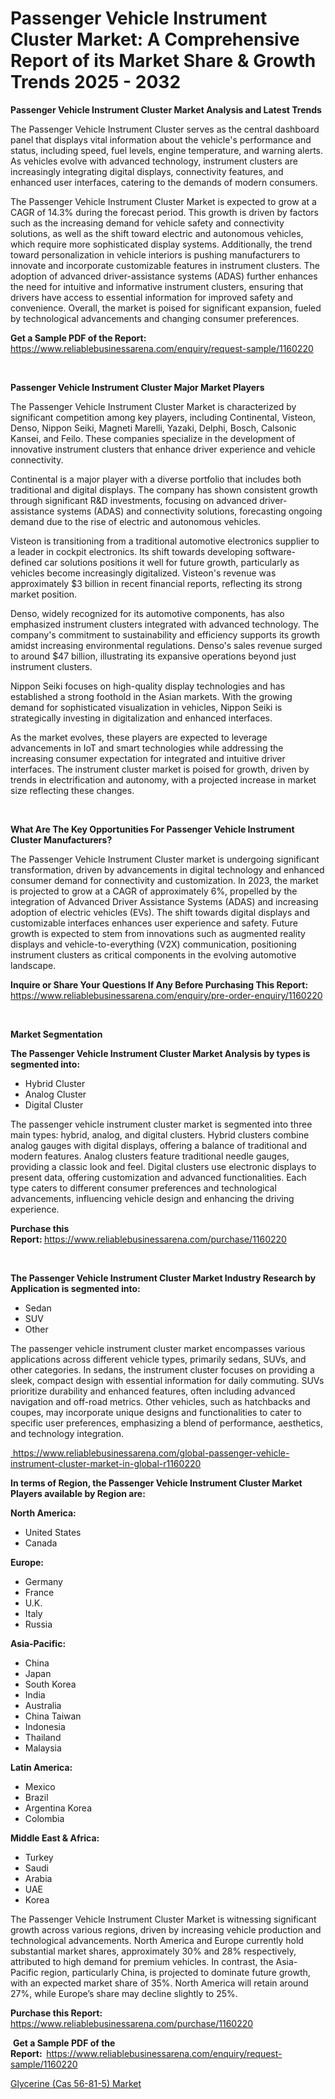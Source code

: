 <p><h1>Passenger Vehicle Instrument Cluster Market: A Comprehensive Report of its Market Share & Growth Trends 2025 - 2032</h1></p><p><strong>Passenger Vehicle Instrument Cluster Market Analysis and Latest Trends</strong></p>
<p><p>The Passenger Vehicle Instrument Cluster serves as the central dashboard panel that displays vital information about the vehicle's performance and status, including speed, fuel levels, engine temperature, and warning alerts. As vehicles evolve with advanced technology, instrument clusters are increasingly integrating digital displays, connectivity features, and enhanced user interfaces, catering to the demands of modern consumers.</p><p>The Passenger Vehicle Instrument Cluster Market is expected to grow at a CAGR of 14.3% during the forecast period. This growth is driven by factors such as the increasing demand for vehicle safety and connectivity solutions, as well as the shift toward electric and autonomous vehicles, which require more sophisticated display systems. Additionally, the trend toward personalization in vehicle interiors is pushing manufacturers to innovate and incorporate customizable features in instrument clusters. The adoption of advanced driver-assistance systems (ADAS) further enhances the need for intuitive and informative instrument clusters, ensuring that drivers have access to essential information for improved safety and convenience. Overall, the market is poised for significant expansion, fueled by technological advancements and changing consumer preferences.</p></p>
<p><strong>Get a Sample PDF of the Report:&nbsp;</strong> <a href="https://www.reliablebusinessarena.com/enquiry/request-sample/1160220?utm_campaign=2483&utm_medium=2&utm_source=Github&utm_content=ia&utm_term=22032025&utm_id=passenger-vehicle-instrument-cluster">https://www.reliablebusinessarena.com/enquiry/request-sample/1160220</a></p>
<p>&nbsp;</p>
<p><strong>Passenger Vehicle Instrument Cluster Major Market Players</strong></p>
<p><p>The Passenger Vehicle Instrument Cluster Market is characterized by significant competition among key players, including Continental, Visteon, Denso, Nippon Seiki, Magneti Marelli, Yazaki, Delphi, Bosch, Calsonic Kansei, and Feilo. These companies specialize in the development of innovative instrument clusters that enhance driver experience and vehicle connectivity.</p><p>Continental is a major player with a diverse portfolio that includes both traditional and digital displays. The company has shown consistent growth through significant R&D investments, focusing on advanced driver-assistance systems (ADAS) and connectivity solutions, forecasting ongoing demand due to the rise of electric and autonomous vehicles.</p><p>Visteon is transitioning from a traditional automotive electronics supplier to a leader in cockpit electronics. Its shift towards developing software-defined car solutions positions it well for future growth, particularly as vehicles become increasingly digitalized. Visteon's revenue was approximately $3 billion in recent financial reports, reflecting its strong market position.</p><p>Denso, widely recognized for its automotive components, has also emphasized instrument clusters integrated with advanced technology. The company's commitment to sustainability and efficiency supports its growth amidst increasing environmental regulations. Denso's sales revenue surged to around $47 billion, illustrating its expansive operations beyond just instrument clusters.</p><p>Nippon Seiki focuses on high-quality display technologies and has established a strong foothold in the Asian markets. With the growing demand for sophisticated visualization in vehicles, Nippon Seiki is strategically investing in digitalization and enhanced interfaces.</p><p>As the market evolves, these players are expected to leverage advancements in IoT and smart technologies while addressing the increasing consumer expectation for integrated and intuitive driver interfaces. The instrument cluster market is poised for growth, driven by trends in electrification and autonomy, with a projected increase in market size reflecting these changes.</p></p>
<p>&nbsp;</p>
<p><strong>What Are The Key Opportunities For Passenger Vehicle Instrument Cluster Manufacturers?</strong></p>
<p><p>The Passenger Vehicle Instrument Cluster market is undergoing significant transformation, driven by advancements in digital technology and enhanced consumer demand for connectivity and customization. In 2023, the market is projected to grow at a CAGR of approximately 6%, propelled by the integration of Advanced Driver Assistance Systems (ADAS) and increasing adoption of electric vehicles (EVs). The shift towards digital displays and customizable interfaces enhances user experience and safety. Future growth is expected to stem from innovations such as augmented reality displays and vehicle-to-everything (V2X) communication, positioning instrument clusters as critical components in the evolving automotive landscape.</p></p>
<p><strong>Inquire or Share Your Questions If Any Before Purchasing This Report:</strong> <a href="https://www.reliablebusinessarena.com/enquiry/pre-order-enquiry/1160220?utm_campaign=2483&utm_medium=2&utm_source=Github&utm_content=ia&utm_term=22032025&utm_id=passenger-vehicle-instrument-cluster">https://www.reliablebusinessarena.com/enquiry/pre-order-enquiry/1160220</a></p>
<p>&nbsp;</p>
<p><strong>Market Segmentation</strong></p>
<p><strong>The Passenger Vehicle Instrument Cluster Market Analysis by types is segmented into:</strong></p>
<p><ul><li>Hybrid Cluster</li><li>Analog Cluster</li><li>Digital Cluster</li></ul></p>
<p><p>The passenger vehicle instrument cluster market is segmented into three main types: hybrid, analog, and digital clusters. Hybrid clusters combine analog gauges with digital displays, offering a balance of traditional and modern features. Analog clusters feature traditional needle gauges, providing a classic look and feel. Digital clusters use electronic displays to present data, offering customization and advanced functionalities. Each type caters to different consumer preferences and technological advancements, influencing vehicle design and enhancing the driving experience.</p></p>
<p><strong>Purchase this Report:&nbsp;</strong><a href="https://www.reliablebusinessarena.com/purchase/1160220?utm_campaign=2483&utm_medium=2&utm_source=Github&utm_content=ia&utm_term=22032025&utm_id=passenger-vehicle-instrument-cluster">https://www.reliablebusinessarena.com/purchase/1160220</a></p>
<p>&nbsp;</p>
<p><strong>The Passenger Vehicle Instrument Cluster Market Industry Research by Application is segmented into:</strong></p>
<p><ul><li>Sedan</li><li>SUV</li><li>Other</li></ul></p>
<p><p>The passenger vehicle instrument cluster market encompasses various applications across different vehicle types, primarily sedans, SUVs, and other categories. In sedans, the instrument cluster focuses on providing a sleek, compact design with essential information for daily commuting. SUVs prioritize durability and enhanced features, often including advanced navigation and off-road metrics. Other vehicles, such as hatchbacks and coupes, may incorporate unique designs and functionalities to cater to specific user preferences, emphasizing a blend of performance, aesthetics, and technology integration.</p></p>
<p><a href="https://www.reliablebusinessarena.com/global-passenger-vehicle-instrument-cluster-market-in-global-r1160220?utm_campaign=2483&utm_medium=2&utm_source=Github&utm_content=ia&utm_term=22032025&utm_id=passenger-vehicle-instrument-cluster">&nbsp;https://www.reliablebusinessarena.com/global-passenger-vehicle-instrument-cluster-market-in-global-r1160220</a></p>
<p><strong>In terms of Region, the Passenger Vehicle Instrument Cluster Market Players available by Region are:</strong></p>
<p>
    <p> <strong> North America: </strong>
        <ul>
            <li>United States</li>
            <li>Canada</li>
        </ul>
        </p> 
    <p> <strong> Europe: </strong>
        <ul>
            <li>Germany</li>
            <li>France</li>
            <li>U.K.</li>
            <li>Italy</li>
            <li>Russia</li>
        </ul>
        </p> 
    <p> <strong> Asia-Pacific: </strong>
        <ul>
            <li>China</li>
            <li>Japan</li>
            <li>South Korea</li>
            <li>India</li>
            <li>Australia</li>
            <li>China Taiwan</li>
            <li>Indonesia</li>
            <li>Thailand</li>
            <li>Malaysia</li>
        </ul>
        </p> 
    <p> <strong> Latin America: </strong>
        <ul>
            <li>Mexico</li>
            <li>Brazil</li>
            <li>Argentina Korea</li>
            <li>Colombia</li>
        </ul>
        </p> 
    <p> <strong> Middle East & Africa: </strong>
        <ul>
            <li>Turkey</li>
            <li>Saudi</li>
            <li>Arabia</li>
            <li>UAE</li>
            <li>Korea</li>
        </ul>
    </p>
    </p>
<p><p>The Passenger Vehicle Instrument Cluster Market is witnessing significant growth across various regions, driven by increasing vehicle production and technological advancements. North America and Europe currently hold substantial market shares, approximately 30% and 28% respectively, attributed to high demand for premium vehicles. In contrast, the Asia-Pacific region, particularly China, is projected to dominate future growth, with an expected market share of 35%. North America will retain around 27%, while Europe’s share may decline slightly to 25%.</p></p>
<p><strong>Purchase this Report: </strong><a href="https://www.reliablebusinessarena.com/purchase/1160220?utm_campaign=2483&utm_medium=2&utm_source=Github&utm_content=ia&utm_term=22032025&utm_id=passenger-vehicle-instrument-cluster">https://www.reliablebusinessarena.com/purchase/1160220</a></p>
<p>&nbsp;<strong>Get a Sample PDF of the Report:&nbsp;&nbsp;</strong><a href="https://www.reliablebusinessarena.com/enquiry/request-sample/1160220?utm_campaign=2483&utm_medium=2&utm_source=Github&utm_content=ia&utm_term=22032025&utm_id=passenger-vehicle-instrument-cluster">https://www.reliablebusinessarena.com/enquiry/request-sample/1160220</a></p>
<p><strong></strong></p>
<p><p><a href="https://github.com/ParvinKhatun77/Market-Research-Report-List-2/blob/main/glycerine-cas-56-81-5-market.md?utm_campaign=2483&utm_medium=2&utm_source=Github&utm_content=ia&utm_term=22032025&utm_id=passenger-vehicle-instrument-cluster">Glycerine (Cas 56-81-5) Market</a></p></p>